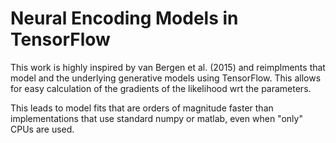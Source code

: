 # Neural Encoding Models in TensorFlow

This work is highly inspired by van Bergen et al. (2015) and reimplments
that model and the underlying generative models using TensorFlow.
This allows for easy calculation of the gradients of the likelihood 
wrt the parameters.

This leads to model fits that are orders of magnitude faster than implementations
that use standard numpy or matlab, even when "only" CPUs are used.
